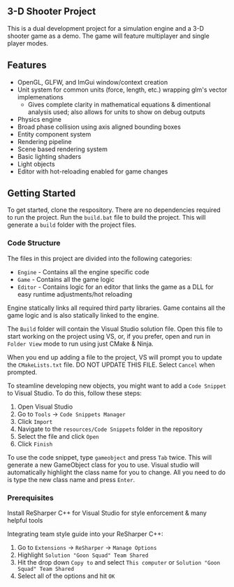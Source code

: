 ## 3-D Shooter Project

This is a dual development project for a simulation engine and a 3-D shooter game as a demo. The game will feature multiplayer and single player modes.

## Features
- OpenGL, GLFW, and ImGui window/context creation
- Unit system for common units (force, length, etc.) wrapping glm's vector implemenations
  - Gives complete clarity in mathematical equations & dimentional analysis used; also allows for units to show on debug outputs
- Physics engine
- Broad phase collision using axis aligned bounding boxes
- Entity component system
- Rendering pipeline
- Scene based rendering system
- Basic lighting shaders
- Light objects
- Editor with hot-reloading enabled for game changes

## Getting Started

To get started, clone the respository. There are no dependencies required to run the project.
Run the `build.bat` file to build the project. This will generate a `build` folder with the project files.

### Code Structure

The files in this project are divided into the following categories:

- `Engine` - Contains all the engine specific code
- `Game` - Contains all the game logic
- `Editor` - Contains logic for an editor that links the game as a DLL for easy runtime adjustments/hot reloading

Engine statically links all required third party libraries. Game contains all the game logic and is also statically linked to the engine.

The `Build` folder will contain the Visual Studio solution file. Open this file to start working on the project using VS, or, if you prefer, open and run in `Folder View` mode to run using just CMake & Ninja.

When you end up adding a file to the project, VS will prompt you to update the `CMakeLists.txt` file. DO NOT UPDATE THIS FILE. Select `Cancel` when prompted.

To steamline developing new objects, you might want to add a `Code Snippet` to Visual Studio. To do this, follow these steps:

1. Open Visual Studio
2. Go to `Tools` -> `Code Snippets Manager`
3. Click `Import`
4. Navigate to the `resources/Code Snippets` folder in the repository
5. Select the file and click `Open`
6. Click `Finish`

To use the code snippet, type `gameobject` and press `Tab` twice. This will generate a new GameObject class for you to use.
Visual studio will automatically highlight the class name for you to change. All you need to do is type the new class name and press `Enter`.

### Prerequisites

Install ReSharper C++ for Visual Studio for style enforcement & many helpful tools

Integrating team style guide into your ReSharper C++:

1. Go to `Extensions` -> `ReSharper` -> `Manage Options`
2. Highlight `Solution "Goon Squad" Team Shared`
3. Hit the drop down `Copy to` and select `This computer` or `Solution "Goon Squad" Team Shared`
4. Select all of the options and hit `OK`
